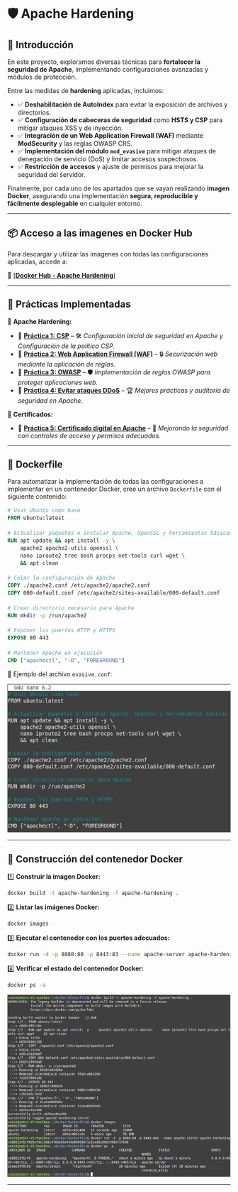 # 🛡️ Apache Hardening

## 📖 Introducción  

En este proyecto, exploramos diversas técnicas para **fortalecer la seguridad de Apache**, implementando configuraciones avanzadas y módulos de protección.

Entre las medidas de **hardening** aplicadas, incluimos:  

- ✅ **Deshabilitación de AutoIndex** para evitar la exposición de archivos y directorios.  
- ✅ **Configuración de cabeceras de seguridad** como **HSTS y CSP** para mitigar ataques XSS y de inyección.  
- ✅ **Integración de un Web Application Firewall (WAF)** mediante **ModSecurity** y las reglas OWASP CRS.  
- ✅ **Implementación del módulo `mod_evasive`** para mitigar ataques de denegación de servicio (DoS) y limitar accesos sospechosos.  
- ✅ **Restricción de accesos** y ajuste de permisos para mejorar la seguridad del servidor.  

Finalmente, por cada uno de los apartados que se vayan realizando **imagen Docker**, asegurando una implementación **segura, reproducible y fácilmente desplegable** en cualquier entorno.  

---

## 📦 Acceso a las imagenes en Docker Hub  

Para descargar y utilizar las imagenes con todas las configuraciones aplicadas, accede a:  

🔗 [**[Docker Hub - Apache Hardening](https://hub.docker.com/r/pps10836126/apache-hardening/tags)**]

---

## 📌 Prácticas Implementadas  

📂 **Apache Hardening:**  
- 🔹 **[Práctica 1: CSP](https://github.com/XaviGimReu/PPS-10836126/tree/main/template-main/RA3/RA3_1/RA3_1_1)** – 🛠️ *Configuración inicial de seguridad en Apache y Configuración de la política CSP.*  
- 🔹 **[Práctica 2: Web Application Firewall (WAF)](https://github.com/XaviGimReu/PPS-10836126/tree/main/template-main/RA3/RA3_1/RA3_1_2)** – 🔒 *Securización web mediante la aplicación de reglas.*  
- 🔹 **[Práctica 3: OWASP](https://github.com/XaviGimReu/PPS-10836126/tree/main/template-main/RA3/RA3_1/RA3_1_3)** – 🛡️ *Implementación de reglas OWASP para proteger aplicaciones web.*
- 🔹 **[Práctica 4: Evitar ataques DDoS](https://github.com/XaviGimReu/PPS-10836126/tree/main/template-main/RA3/RA3_1/RA3_1_4)** – 🏆 *Mejores prácticas y auditoría de seguridad en Apache.*

📂 **Certificados:**  
- 🔹 **[Práctica 5: Certificado digital en Apache](https://github.com/XaviGimReu/PPS-10836126/tree/main/template-main/RA3/RA3_1/RA3_1_5)** – 🔑 *Mejorando la seguridad con controles de acceso y permisos adecuados.*  

---

## 🔨 **Dockerfile**
Para automatizar la implementación de todas las configuraciones a implementar en un contenedor Docker, cree un archivo `Dockerfile` con el siguiente contenido:

```dockerfile
# Usar Ubuntu como base
FROM ubuntu:latest

# Actualizar paquetes e instalar Apache, OpenSSL y herramientas básicas
RUN apt update && apt install -y \
    apache2 apache2-utils openssl \
    nano iproute2 tree bash procps net-tools curl wget \
    && apt clean

# Coìar la configuración de Apache
COPY ./apache2.conf /etc/apache2/apache2.conf
COPY 000-default.conf /etc/apache2/sites-available/000-default.conf

# Crear directorio necesario para Apache
RUN mkdir -p /run/apache2

# Exponer los puertos HTTP y HTTPS
EXPOSE 80 443

# Mantener Apache en ejecución
CMD ["apachectl", "-D", "FOREGROUND"]
```
📸 Ejemplo del archivo `evasive.conf`:

![DockerFile](https://github.com/XaviGimReu/PPS-10836126/blob/main/template-main/RA3/RA3_1/assets/Dockerfile.png)

---

## 🐳 **Construcción del contenedor Docker**
1️⃣ **Construir la imagen Docker:**
```bash
docker build -t apache-hardening -f apache-hardening .
```

2️⃣ **Listar las imágenes Docker:**
```bash
docker images
```

3️⃣ **Ejecutar el contenedor con los puertos adecuados:**
```bash
docker run -d -p 8080:80 -p 8443:83 --name apache-server apache-hardening
```

4️⃣ **Verificar el estado del contenedor Docker:**
```bash
docker ps -a
```

![Docker](https://github.com/XaviGimReu/PPS-10836126/blob/main/template-main/RA3/RA3_1/assets/CSP/1.%20docker_build%26run.png)


---

